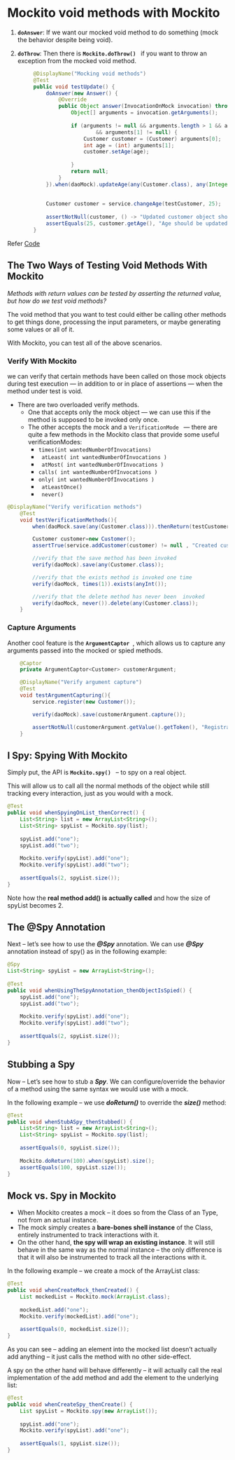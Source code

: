 # Mockito void methods with Mockito

1. **```doAnswer```**: If we want our mocked void method to do something (mock the behavior despite being void).
2. **```doThrow```**: Then there is **```Mockito.doThrow() ```** if you want to throw an exception from the mocked void method.

   ``` java
        @DisplayName("Mocking void methods")
        @Test
        public void testUpdate() {
            doAnswer(new Answer() {
                @Override
                public Object answer(InvocationOnMock invocation) throws Throwable {
                    Object[] arguments = invocation.getArguments();
    
                    if (arguments != null && arguments.length > 1 && arguments[0] != null
                            && arguments[1] != null) {
                        Customer customer = (Customer) arguments[0];
                        int age = (int) arguments[1];
                        customer.setAge(age);
    
                    }
                    return null;
                }
            }).when(daoMock).updateAge(any(Customer.class), any(Integer.class));
    
    
            Customer customer = service.changeAge(testCustomer, 25);
    
            assertNotNull(customer, () -> "Updated customer object shouldn't be null");
            assertEquals(25, customer.getAge(), "Age should be updated successfully");
        }
   
   ```
Refer [Code](../../store/service/CustomerServiceTest.java)

## The Two Ways of Testing Void Methods With Mockito

*Methods with return values can be tested by asserting the returned value, but how do we test void methods?*

The void method that you want to test could either be calling other methods to get things done, processing the input parameters,
or maybe generating some values or all of it. 

With Mockito, you can test all of the above scenarios.


### Verify With Mockito

we can verify that certain methods have been called on those mock objects during test execution — 
in addition to or in place of assertions — when the method under test is void.

 * There are two overloaded verify methods.
    * One that accepts only the mock object — we can use this if the method is supposed to be invoked only once.
    * The other accepts the mock and a ```VerificationMode ``` — 
    there are quite a few methods in the Mockito class that provide some useful verificationModes:
        * ``` times(int wantedNumberOfInvocations) ```
        * ``` atLeast( int wantedNumberOfInvocations )```
        * ``` atMost( int wantedNumberOfInvocations )```
        * ``` calls( int wantedNumberOfInvocations ) ```
        * ``` only( int wantedNumberOfInvocations ) ```
        * ``` atLeastOnce()```
        * ``` never()```
        
 ``` java
 @DisplayName("Verify verification methods")
     @Test
     void testVerificationMethods(){
         when(daoMock.save(any(Customer.class))).thenReturn(testCustomer);
 
         Customer customer=new Customer();
         assertTrue(service.addCustomer(customer) != null , "Created customer shouldn1 be null");
 
         //verify that the save method has been invoked
         verify(daoMock).save(any(Customer.class));
 
         //verify that the exists method is invoked one time
         verify(daoMock, times(1)).exists(anyInt());
 
         //verify that the delete method has never been  invoked
         verify(daoMock, never()).delete(any(Customer.class));
     }
 ```
 
 ### Capture Arguments
 
 Another cool feature is the **```ArgumentCaptor ```**, which allows us to capture any arguments passed into the mocked
  or spied methods.
  
  ``` java
      @Captor
      private ArgumentCaptor<Customer> customerArgument;
  
      @DisplayName("Verify argument capture")
      @Test
      void testArgumentCapturing(){
          service.register(new Customer());
  
          verify(daoMock).save(customerArgument.capture());
  
          assertNotNull(customerArgument.getValue().getToken(), "Registration token must not be null");
      }
  
  ```
  
  ## I Spy: Spying With Mockito
  
  Simply put, the API is **```Mockito.spy() ```**  – to spy on a real object.
  
  This will allow us to call all the normal methods of the object while still tracking every interaction, just as you would with a mock.
  
  ``` java
  @Test
  public void whenSpyingOnList_thenCorrect() {
      List<String> list = new ArrayList<String>();
      List<String> spyList = Mockito.spy(list);
   
      spyList.add("one");
      spyList.add("two");
   
      Mockito.verify(spyList).add("one");
      Mockito.verify(spyList).add("two");
   
      assertEquals(2, spyList.size());
  }
  ```
  
  Note how the **real method add() is actually called** and how the size of spyList becomes 2.
  
  ## The @Spy Annotation
Next – let’s see how to use the ***@Spy*** annotation. We can use ***@Spy*** annotation instead of spy() as in the following example:

``` java
@Spy
List<String> spyList = new ArrayList<String>();
 
@Test
public void whenUsingTheSpyAnnotation_thenObjectIsSpied() {
    spyList.add("one");
    spyList.add("two");
 
    Mockito.verify(spyList).add("one");
    Mockito.verify(spyList).add("two");
 
    assertEquals(2, spyList.size());
}

```
 
 ## Stubbing a Spy
 Now – Let’s see how to stub a ***Spy***. We can configure/override the behavior of a method using the same syntax we would use with a mock.
 
 In the following example – we use ***doReturn()*** to override the ***size()*** method:
        
 ``` java
 @Test
 public void whenStubASpy_thenStubbed() {
     List<String> list = new ArrayList<String>();
     List<String> spyList = Mockito.spy(list);
  
     assertEquals(0, spyList.size());
  
     Mockito.doReturn(100).when(spyList).size();
     assertEquals(100, spyList.size());
 }
 
 ```
## Mock vs. Spy in Mockito

   * When Mockito creates a mock – it does so from the Class of an Type, not from an actual instance. 
   * The mock simply creates a **bare-bones shell instance** of the Class, entirely instrumented to track interactions with it.
   * On the other hand, **the spy will wrap an existing instance**. It will still behave in the same way as the normal instance – the only difference is that it will also be instrumented to track all the interactions with it.
   
   In the following example – we create a mock of the ArrayList class:
   
   ``` java
   @Test
   public void whenCreateMock_thenCreated() {
       List mockedList = Mockito.mock(ArrayList.class);
    
       mockedList.add("one");
       Mockito.verify(mockedList).add("one");
    
       assertEquals(0, mockedList.size());
   }

   ```
   
   As you can see – adding an element into the mocked list doesn’t actually add anything – it just calls the method with no other side-effect.
   
   A spy on the other hand will behave differently – it will actually call the real implementation of the add method and add the element to the underlying list:
   
   ``` java
   @Test
   public void whenCreateSpy_thenCreate() {
       List spyList = Mockito.spy(new ArrayList());
    
       spyList.add("one");
       Mockito.verify(spyList).add("one");
    
       assertEquals(1, spyList.size());
   }
   ```